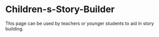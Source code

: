 # Children-s-Story-Builder
This page can be used by teachers or younger students to aid in story building.
